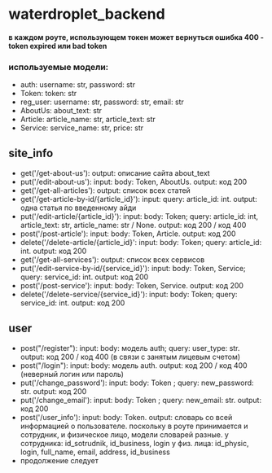 # waterdroplet_backend

#### в каждом роуте, использующем токен может вернуться ошибка 400 - token expired или bad token

### используемые модели:
- auth: username: str, password: str
- Token: token: str
- reg_user: username: str, password: str, email: str
- AboutUs: about_text: str
- Article: article_name: str, article_text: str
- Service: service_name: str, price: str


## site_info
- get('/get-about-us'): output: описание сайта about_text
- put('/edit-about-us'): input: body: Token, AboutUs. output: код 200
- get('/get-all-articles'): output: список всех статей
- get('/get-article-by-id/{article_id}'): input: query: article_id: int. output: одна статья по введенному айди
- put('/edit-article/{article_id}'): input: body: Token; query: article_id: int, article_text: str, article_name: str / None. output: код 200 / код 400
- post('/post-article'): input: body: Token, Article. output: код 200
- delete('/delete-article/{article_id}': input: body: Token; query: article_id: int. output: код 200
- get('/get-all-services'): output: список всех сервисов
- put('/edit-service-by-id/{service_id}'): input: body: Token, Service; query: service_id: int. output: код 200
- post('/post-service'): input: body: Token, Service. output: код 200
- delete('/delete-service/{service_id}'): input: body: Token; query: service_id: int. output: код 200


## user
- post("/register"): input: body: модель auth; query: user_type: str. output: код 200 / код 400 (в связи с занятым лицевым счетом)
- post("/login"): input: body: модель auth. output: код 200 / код 400 (неверный логин или пароль)
- put('/change_password'): input: body: Token ; query: new_password: str. output: код 200
- put('/change_email'): input: body: Token ; query: new_email: str. output: код 200
- post('/user_info'): input: body: Token. output: словарь со всей информацией о пользователе. поскольку в роуте
принимается и сотрудник, и физическое лицо, модели словарей разные. 
у сотрудника: id_sotrudnik, id_business, login
у физ. лица: id_physic, login, full_name, email, address, id_business
- продолжение следует